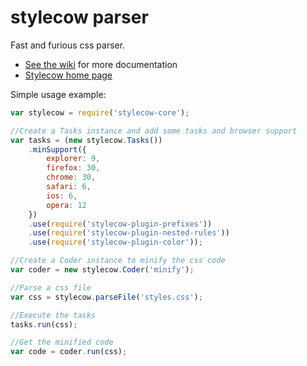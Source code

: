 stylecow parser
===============

Fast and furious css parser.

* [See the wiki](https://github.com/stylecow/stylecow-parser/wiki) for more documentation
* [Stylecow home page](http://stylecow.github.io/)

Simple usage example:

```javascript
var stylecow = require('stylecow-core');

//Create a Tasks instance and add some tasks and browser support
var tasks = (new stylecow.Tasks())
	.minSupport({
		explorer: 9,
		firefox: 30,
		chrome: 30,
		safari: 6,
		ios: 6,
		opera: 12
	})
	.use(require('stylecow-plugin-prefixes'))
	.use(require('stylecow-plugin-nested-rules'))
	.use(require('stylecow-plugin-color'));

//Create a Coder instance to minify the css code
var coder = new stylecow.Coder('minify');

//Parse a css file
var css = stylecow.parseFile('styles.css');

//Execute the tasks
tasks.run(css);

//Get the minified code
var code = coder.run(css);
```
